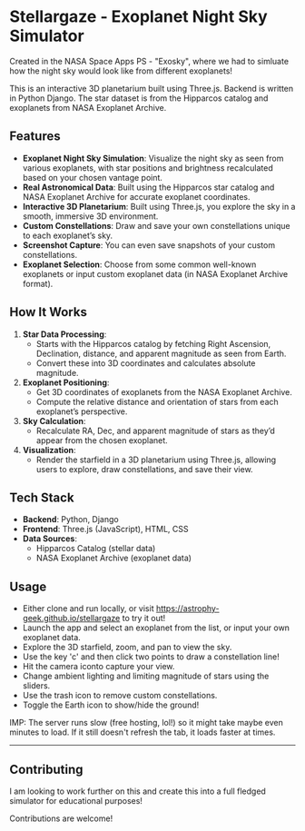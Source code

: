# Stellargaze - Exoplanet Night Sky Simulator

Created in the NASA Space Apps PS - "Exosky", where we had to simluate how the night sky would look like from different exoplanets!

This is an interactive 3D planetarium built using Three.js. Backend is written in Python Django. The star dataset is from the Hipparcos catalog and exoplanets from NASA Exoplanet Archive.



## Features

- **Exoplanet Night Sky Simulation**: Visualize the night sky as seen from various exoplanets, with star positions and brightness recalculated based on your chosen vantage point.
- **Real Astronomical Data**: Built using the Hipparcos star catalog and NASA Exoplanet Archive for accurate exoplanet coordinates.
- **Interactive 3D Planetarium**: Built using Three.js, you explore the sky in a smooth, immersive 3D environment.
- **Custom Constellations**: Draw and save your own constellations unique to each exoplanet’s sky.
- **Screenshot Capture**: You can even save snapshots of your custom constellations.
- **Exoplanet Selection**: Choose from some common well-known exoplanets or input custom exoplanet data (in NASA Exoplanet Archive format).


## How It Works

1. **Star Data Processing**: 
   - Starts with the Hipparcos catalog by fetching Right Ascension, Declination, distance, and apparent magnitude as seen from Earth.
   - Convert these into 3D coordinates and calculates absolute magnitude.
2. **Exoplanet Positioning**: 
   - Get 3D coordinates of exoplanets from the NASA Exoplanet Archive.
   - Compute the relative distance and orientation of stars from each exoplanet’s perspective.
3. **Sky Calculation**: 
   - Recalculate RA, Dec, and apparent magnitude of stars as they’d appear from the chosen exoplanet.
4. **Visualization**: 
   - Render the starfield in a 3D planetarium using Three.js, allowing users to explore, draw constellations, and save their view.



## Tech Stack

- **Backend**: Python, Django
- **Frontend**: Three.js (JavaScript), HTML, CSS
- **Data Sources**: 
  - Hipparcos Catalog (stellar data)
  - NASA Exoplanet Archive (exoplanet data)



## Usage
- Either clone and run locally, or visit https://astrophy-geek.github.io/stellargaze to try it out!
- Launch the app and select an exoplanet from the list, or input your own exoplanet data.
- Explore the 3D starfield, zoom, and pan to view the sky.
- Use the key 'c' and then click two points to draw a constellation line!
- Hit the camera iconto capture your view.
- Change ambient lighting and limiting magnitude of stars using the sliders.
- Use the trash icon to remove custom constellations.
- Toggle the Earth icon to show/hide the ground!

IMP: The server runs slow (free hosting, lol!) so it might take maybe even minutes to load. If it still doesn't refresh the tab, it loads faster at times.

---

## Contributing

I am looking to work further on this and create this into a full fledged simulator for educational purposes! 

Contributions are welcome! 

